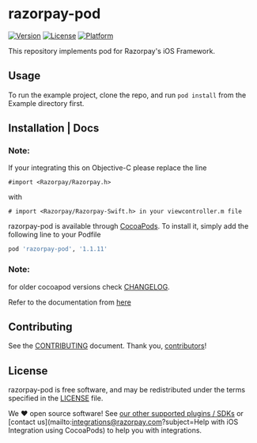 # razorpay-pod

[![Version](https://img.shields.io/cocoapods/v/razorpay-pod.svg?style=flat)](http://cocoapods.org/pods/razorpay-pod)
[![License](https://img.shields.io/cocoapods/l/razorpay-pod.svg?style=flat)](http://cocoapods.org/pods/razorpay-pod)
[![Platform](https://img.shields.io/cocoapods/p/razorpay-pod.svg?style=flat)](http://cocoapods.org/pods/razorpay-pod)

This repository implements pod for Razorpay's iOS Framework.

## Usage

To run the example project, clone the repo, and run `pod install` from the Example directory first.

## Installation | Docs

### Note:

If your integrating this on Objective-C please replace the line

```
#import <Razorpay/Razorpay.h>
```

with

```
# import <Razorpay/Razorpay-Swift.h> in your viewcontroller.m file
```

razorpay-pod is available through [CocoaPods]. To install it, simply add the following line to your
Podfile

```ruby
pod 'razorpay-pod', '1.1.11'
```

### Note:

for older cocoapod versions
check [CHANGELOG](https://github.com/razorpay/razorpay-pod/blob/1.1.5/CHANGELOG.md).

Refer to the documentation
from [here](https://razorpay.com/docs/payment-gateway/ios-integration/standard/)

## Contributing

See the [CONTRIBUTING] document. Thank you, [contributors]!

## License

razorpay-pod is free software, and may be redistributed under the terms specified in the [LICENSE]
file.

We :heart: open source software!
See [our other supported plugins / SDKs]
or [contact us](mailto:integrations@razorpay.com?subject=Help with iOS Integration using CocoaPods)
to help you with integrations.

[CocoaPods]: http://cocoapods.org

[razorpay.com/mobile]: https://razorpay.com/mobile

[CONTRIBUTING]: CONTRIBUTING.md

[contributors]: https://github.com/razorpay/razorpay-pod/graphs/contributors

[LICENSE]: /LICENSE

[our other supported plugins / SDKs]: https://razorpay.com/integrations "List of our supported integrations"
